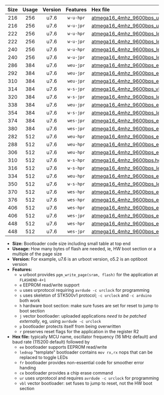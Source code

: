 |Size|Usage|Version|Features|Hex file|
|:-:|:-:|:-:|:-:|:--|
|216|256|u7.6|`w-u-hpr`|[atmega16_4mhz_9600bps_ur.hex](https://raw.githubusercontent.com/stefanrueger/urboot/main//atmega16_4mhz_9600bps_ur.hex)|
|216|256|u7.6|`w-u-jpr`|[atmega16_4mhz_9600bps_ur_vbl.hex](https://raw.githubusercontent.com/stefanrueger/urboot/main//atmega16_4mhz_9600bps_ur_vbl.hex)|
|222|256|u7.6|`w-u-hpr`|[atmega16_4mhz_9600bps_lednop_ur.hex](https://raw.githubusercontent.com/stefanrueger/urboot/main//atmega16_4mhz_9600bps_lednop_ur.hex)|
|222|256|u7.6|`w-u-jpr`|[atmega16_4mhz_9600bps_lednop_ur_vbl.hex](https://raw.githubusercontent.com/stefanrueger/urboot/main//atmega16_4mhz_9600bps_lednop_ur_vbl.hex)|
|240|256|u7.6|`w-u-hpr`|[atmega16_4mhz_9600bps_lednop_fr_ur.hex](https://raw.githubusercontent.com/stefanrueger/urboot/main//atmega16_4mhz_9600bps_lednop_fr_ur.hex)|
|240|256|u7.6|`w-u-jpr`|[atmega16_4mhz_9600bps_lednop_fr_ur_vbl.hex](https://raw.githubusercontent.com/stefanrueger/urboot/main//atmega16_4mhz_9600bps_lednop_fr_ur_vbl.hex)|
|286|384|u7.6|`weu-jpr`|[atmega16_4mhz_9600bps_ee_ur_vbl.hex](https://raw.githubusercontent.com/stefanrueger/urboot/main//atmega16_4mhz_9600bps_ee_ur_vbl.hex)|
|292|384|u7.6|`weu-jpr`|[atmega16_4mhz_9600bps_ee_lednop_ur_vbl.hex](https://raw.githubusercontent.com/stefanrueger/urboot/main//atmega16_4mhz_9600bps_ee_lednop_ur_vbl.hex)|
|310|384|u7.6|`weu-jpr`|[atmega16_4mhz_9600bps_ee_lednop_fr_ur_vbl.hex](https://raw.githubusercontent.com/stefanrueger/urboot/main//atmega16_4mhz_9600bps_ee_lednop_fr_ur_vbl.hex)|
|314|384|u7.6|`w-s-jpr`|[atmega16_4mhz_9600bps_vbl.hex](https://raw.githubusercontent.com/stefanrueger/urboot/main//atmega16_4mhz_9600bps_vbl.hex)|
|320|384|u7.6|`w-s-jpr`|[atmega16_4mhz_9600bps_lednop_vbl.hex](https://raw.githubusercontent.com/stefanrueger/urboot/main//atmega16_4mhz_9600bps_lednop_vbl.hex)|
|338|384|u7.6|`weu-jpr`|[atmega16_4mhz_9600bps_ee_lednop_fr_ce_ur_vbl.hex](https://raw.githubusercontent.com/stefanrueger/urboot/main//atmega16_4mhz_9600bps_ee_lednop_fr_ce_ur_vbl.hex)|
|354|384|u7.6|`w-s-jpr`|[atmega16_4mhz_9600bps_lednop_fr_vbl.hex](https://raw.githubusercontent.com/stefanrueger/urboot/main//atmega16_4mhz_9600bps_lednop_fr_vbl.hex)|
|374|384|u7.6|`wes-jpr`|[atmega16_4mhz_9600bps_ee_vbl.hex](https://raw.githubusercontent.com/stefanrueger/urboot/main//atmega16_4mhz_9600bps_ee_vbl.hex)|
|380|384|u7.6|`wes-jpr`|[atmega16_4mhz_9600bps_ee_lednop_vbl.hex](https://raw.githubusercontent.com/stefanrueger/urboot/main//atmega16_4mhz_9600bps_ee_lednop_vbl.hex)|
|282|512|u7.6|`weu-hpr`|[atmega16_4mhz_9600bps_ee_ur.hex](https://raw.githubusercontent.com/stefanrueger/urboot/main//atmega16_4mhz_9600bps_ee_ur.hex)|
|288|512|u7.6|`weu-hpr`|[atmega16_4mhz_9600bps_ee_lednop_ur.hex](https://raw.githubusercontent.com/stefanrueger/urboot/main//atmega16_4mhz_9600bps_ee_lednop_ur.hex)|
|306|512|u7.6|`weu-hpr`|[atmega16_4mhz_9600bps_ee_lednop_fr_ur.hex](https://raw.githubusercontent.com/stefanrueger/urboot/main//atmega16_4mhz_9600bps_ee_lednop_fr_ur.hex)|
|310|512|u7.6|`w-s-hpr`|[atmega16_4mhz_9600bps.hex](https://raw.githubusercontent.com/stefanrueger/urboot/main//atmega16_4mhz_9600bps.hex)|
|316|512|u7.6|`w-s-hpr`|[atmega16_4mhz_9600bps_lednop.hex](https://raw.githubusercontent.com/stefanrueger/urboot/main//atmega16_4mhz_9600bps_lednop.hex)|
|334|512|u7.6|`weu-hpr`|[atmega16_4mhz_9600bps_ee_lednop_fr_ce_ur.hex](https://raw.githubusercontent.com/stefanrueger/urboot/main//atmega16_4mhz_9600bps_ee_lednop_fr_ce_ur.hex)|
|350|512|u7.6|`w-s-hpr`|[atmega16_4mhz_9600bps_lednop_fr.hex](https://raw.githubusercontent.com/stefanrueger/urboot/main//atmega16_4mhz_9600bps_lednop_fr.hex)|
|370|512|u7.6|`wes-hpr`|[atmega16_4mhz_9600bps_ee.hex](https://raw.githubusercontent.com/stefanrueger/urboot/main//atmega16_4mhz_9600bps_ee.hex)|
|376|512|u7.6|`wes-hpr`|[atmega16_4mhz_9600bps_ee_lednop.hex](https://raw.githubusercontent.com/stefanrueger/urboot/main//atmega16_4mhz_9600bps_ee_lednop.hex)|
|406|512|u7.6|`wes-hpr`|[atmega16_4mhz_9600bps_ee_lednop_fr.hex](https://raw.githubusercontent.com/stefanrueger/urboot/main//atmega16_4mhz_9600bps_ee_lednop_fr.hex)|
|406|512|u7.6|`wes-jpr`|[atmega16_4mhz_9600bps_ee_lednop_fr_vbl.hex](https://raw.githubusercontent.com/stefanrueger/urboot/main//atmega16_4mhz_9600bps_ee_lednop_fr_vbl.hex)|
|448|512|u7.6|`wes-hpr`|[atmega16_4mhz_9600bps_ee_lednop_fr_ce.hex](https://raw.githubusercontent.com/stefanrueger/urboot/main//atmega16_4mhz_9600bps_ee_lednop_fr_ce.hex)|
|448|512|u7.6|`wes-jpr`|[atmega16_4mhz_9600bps_ee_lednop_fr_ce_vbl.hex](https://raw.githubusercontent.com/stefanrueger/urboot/main//atmega16_4mhz_9600bps_ee_lednop_fr_ce_vbl.hex)|

- **Size:** Bootloader code size including small table at top end
- **Useage:** How many bytes of flash are needed, ie, HW boot section or a multiple of the page size
- **Version:** For example, u7.6 is an urboot version, o5.2 is an optiboot version
- **Features:**
  + `w` urboot provides `pgm_write_page(sram, flash)` for the application at `FLASHEND-4+1`
  + `e` EEPROM read/write support
  + `u` uses urprotocol requiring `avrdude -c urclock` for programming
  + `s` uses skeleton of STK500v1 protocol; `-c urclock` and `-c arduino` both work
  + `h` hardware boot section: make sure fuses are set for reset to jump to boot section
  + `j` vector bootloader: uploaded applications *need to be patched externally*, eg, using `avrdude -c urclock`
  + `p` bootloader protects itself from being overwritten
  + `r` preserves reset flags for the application in the register R2
- **Hex file:** typically MCU name, oscillator frequency (16 MHz default) and baud rate (115200 default) followed by
  + `ee` bootloader supports EEPROM read/write
  + `lednop` "template" bootloader contains `mov rx,rx` nops that can be replaced to toggle LEDs
  + `fr` bootloader provides non-essential code for smoother error handing
  + `ce` bootloader provides a chip erase command
  + `ur` uses urprotocol and requires `avrdude -c urclock` for programming
  + `vbl` vector bootloader: set fuses to jump to reset, not the HW boot section
